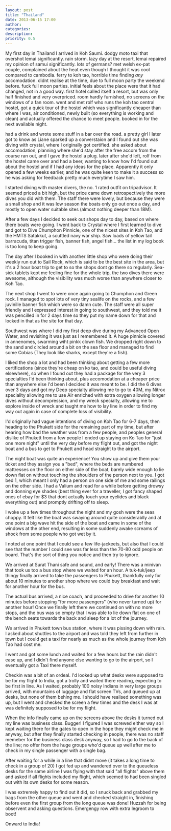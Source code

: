 ```yaml
---
layout: post
title: "Thailand"
date: 2013-06-15 17:00
author: 
categories: 
description: 
priority: 0.5
---
```

My first day in Thailand I arrived in Koh Saumi. dodgy moto taxi that overshot lemai significantly. rain storm. 
lazy day at the resort, lemai repaired my opinion of samui significantly. lots of germans? met welsh ex-pat couple, complained about the heat even though I thought it was cool compared to cambodia.
ferry to koh tao, horrible time finding _any_ accomodation. didnt realise at the time, due to full moon party the weekend before. fuck full moon parties. initial feels about the place were that it had changed, not in a good way. first hotel called itself a resort, but was only half finished and very overpriced. room hardly furnished, no screens on the windows of a fan room. went and met rolf who runs the koh tao central hostel, got a quick tour of the hostel which was significantly cheaper than where I was, air conditioned, newly built (so everything is working and clean) and actually offered the chance to meet people. booked in for the next available night.

had a drink and wrote some stuff in a bar over the road. a pretty girl I later got to know as Liane sparked up a converstaion and I found out she was diving with crystal, where I originally got certified. she asked about accomodation, planning where she'd stay after the free accom from the course ran out, and I gave the hostel a plug. later after she'd left, rolf from the hostel came over and had a beer, wanting to know how I'd found out about the hostel and if I had any ideas for the place. Apparently it only opened a few weeks earlier, and he was quite keen to make it a success so he was asking for feedback pretty much everytime I saw him.

I started diving with master divers, the no. 1 rated outfit on tripadvisor. It seemed priced a bit high, but the price came down retrospectively the more dives you did with them. The staff there were lovely, but because they were a small shop and it was low season the boats only go out once a day, and mostly to open water suitable sites (almost nothing deeper than 18M).

After a few days I decided to seek out shops day to day, based on where there boats were going. I went back to Crystal where I first learned to dive and got to Dive Chumphon Pinnicle, one of the nicest sites in Koh Tao, and the HMTS Satakkut, a scuttled navy war ship. Saw loads of yellow tail barracuda, titan trigger fish, banner fish, angel fish... the list in my log book is too long to keep going.

The day after I booked in with another little shop who were doing their weekly run out to Sail Rock, which is said to be the best site in the area, but it's a 2 hour boat trip to get to so the shops dont go there so regularly. Sea-sick tablets kept me feeling fine for the whole trip, the two dives there were awesome, although the visibility was much worse than anywhere closer to Koh Tao.

The next shop I went to were once again going to Chumphon and Green rock. I managed to spot lots of very tiny sealife on the rocks, and a few juvinille banner fish which were so damn cute. The staff were all super friendly and I expressed interest in going to southwest, and they told me it was pencilled in for 2 days time so they put my name down for that and locked in that as the site for that day.

Southwest was where I did my first deep dive during my Advanced Open Water, and revisiting it was just as I remembered it. A huge pinnicle covered in annenomes, swarming wiht pinkk clown fish. We dropped right down to the sand and circled around a bit on the sea floor and managed to find some Cobias (They look like sharks, except they're a fish).

I liked the shop a lot and had been thinking about getting a few more certifications (since they're cheap on ko tao, and could be useful diving elsewhere), so when I found out they had a package for the very 3 specialties I'd been thinking about, plus accomodation at a cheaper price than anywhere else I'd been I decided it was meant to be. I did the 6 dives over 3 days and got my Deep specialty allowing me to go to 40M, my Nitrox speciallty allowing me to use Air enriched with extra oxygen allowing longer dives without decompression, and my wreck specialty, allowing me to explore inside of wreck and taught me how to lay line in order to find my way out again in case of complete loss of visibility.

I'd originally had vague intentions of diving on Koh Tao for 6-7 days, then heading to the Phukett side for the remaining part of my time, but after hearing how bad the weather was from a few people, and peoples general dislike of Phukett from a few people I ended up staying on Ko Tao for "just one more night" until the very day before my flight out, and got the night boat and a bus to get to Phukett and head straight to the airport.

The night boat was quite an experience! You show up and give them your ticket and they assign you a "bed", where the beds are numbered mattresses on the floor on either side of the boat, barely wide enough to lie down flat on without touching the shoulders of the person next to you. I got bed 1, which meant I only had a person on one side of me and some railings on the other side. I had a Valium and read for a while before getting drowsy and donning eye shades (best thing ever for a traveller, I got fancy shaped ones of ebay for $3 that dont actually touch your eyelides and black everything out) and promptly drifting off to sleep.

I woke up a few times throughout the night and my gosh were the seas choppy. It felt like the boat was swaying around quite considerablly and at one point a big wave hit the side of the boat and came in some of the windows at the other end, resulting in some suddenly awake screams of shock from some poeple who got wet by it.

I noted at one point that I could see a few life-jackeets, but also that I could see that the number I could see was far less than the 70-80 odd people on board. That's the sort of thing you notice and then try to ignore.

We arrived at Surat Thani safe and sound, and early! There was a minivan that took us too a bus stop where we waited for an hour. A tuk-tuk/jeep thingy finally arrived to take the passengers to Phukett, thankfully only for about 10 minutes to another shop where we could buy breakfast and wait for another hour for the bus.

The actual bus arrived, a nice coach, and proceeded to drive for another 10 minutes before stopping "for more passengers" (who never turned up) for another hour! Once we finally left there we continued on with no more stops, and the bus was so empty that I was able to lie down flat on one of the bench seats towards the back and sleep for a lot of the journey.

We arrived in Phukett town bus station, where it was pissing down with rain. I asked about shuttles to the airport and was told they left from further in town but I could get a taxi for nearly as much as the whole journey from Koh Tao had cost me.

I went and got some lunch and waited for a few hours but the rain didn't ease up, and I didn't find anyone else wanting to go to the airport,  so I eventually got a Taxi there myself.

Checkin was a bit of an ordeal. I'd looked up what desks were supposed to be for my flight to India, got a trolly and waited there reading, expecting to be first in line. As I waited, probably 100 noisy Indians in very large groups arrived, with mountains of luggage and flat screen TVs, and queued up at desks, but none of them behing me. I should have realised something was up, but I went and checked the screen a few times and the desk I was at was definitely supposed to be for my flight.

When the info finally came up on the screens above the desks it turned out my line was business class. Bugger! I figured I was screwed either way so I kept waiting there for the gates to open in the hope they might check me in anyway, but after they finally started checking in people, there was no staff memeber for the business class desk anyway, so I had to go to the back of the line; no offer from the huge groups who'd queue up well after me to check in my single passenger with a single bag.

After waiting for a while in a line that didnt move (it takes a long time to check in a group of 20) I got fed up and wandered over to the queueless desks for the same airline I was flying with that said "all flights" above them and asked if all flights included my flight, which seemed to had been singled out with its own desks for some reason.

I was extremely happy to find out it did, so I snuck back and grabbed my bags from the other queue and went and checked straight in, finishing before even the first group from the long queue was done! Huzzah for being observent and asking questions. Emergengy row with extra legroom to boot!

Onward to India!
